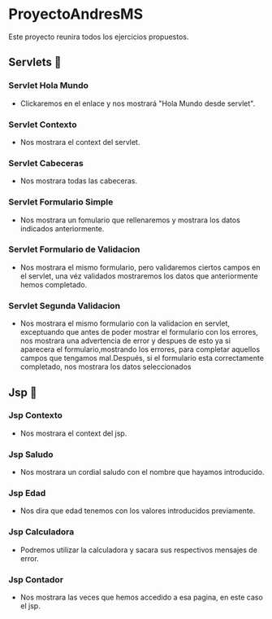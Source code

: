 # ProyectoAndresMS

Este proyecto reunira todos los ejercicios propuestos.

## Servlets 🔧

### Servlet Hola Mundo

* Clickaremos en el enlace y nos mostrará "Hola Mundo desde servlet".

### Servlet Contexto

* Nos mostrara el context del servlet.

### Servlet Cabeceras

* Nos mostrara todas las cabeceras.

### Servlet Formulario Simple

* Nos mostrara un fomulario que rellenaremos y mostrara los datos indicados anteriormente.

### Servlet Formulario de Validacion

* Nos mostrara el mismo formulario, pero validaremos ciertos campos en el servlet, una véz validados mostraremos los datos que anteriormente hemos completado.

### Servlet Segunda Validacion

* Nos mostrara el mismo formulario con la validacion en servlet, exceptuando que antes de poder mostrar el formulario con los errores, nos mostrara una advertencia de error y despues de esto ya si aparecera el formulario,mostrando los errores, para completar aquellos campos que tengamos mal.Después, si el formulario esta correctamente completado, nos mostrara los datos seleccionados
## Jsp 🔧
### Jsp Contexto

* Nos mostrara el context del jsp.
### Jsp Saludo

* Nos mostrara un cordial saludo con el nombre que hayamos introducido.
### Jsp Edad

* Nos dira que edad tenemos con los valores introducidos previamente.
### Jsp Calculadora

* Podremos utilizar la calculadora y sacara sus respectivos mensajes de error.
### Jsp Contador

* Nos mostrara las veces que hemos accedido a esa pagina, en este caso el jsp.




